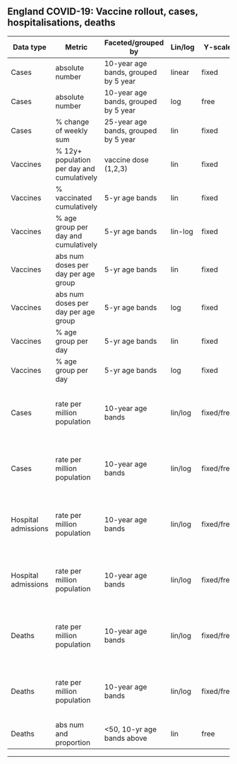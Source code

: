 ## England COVID-19: Vaccine rollout, cases, hospitalisations, deaths

| Data type           | Metric                                     | Faceted/grouped by                   | Lin/log | Y-scale    | Link                                                                                                                                                                                                                                                                                                                                                                                                                                                                                                                                                                                                                                                                                                                                                                                                                                                                                                                                                                                                                                                                                  | comment         |
  |---------------------|--------------------------------------------|--------------------------------------|---------|------------|---------------------------------------------------------------------------------------------------------------------------------------------------------------------------------------------------------------------------------------------------------------------------------------------------------------------------------------------------------------------------------------------------------------------------------------------------------------------------------------------------------------------------------------------------------------------------------------------------------------------------------------------------------------------------------------------------------------------------------------------------------------------------------------------------------------------------------------------------------------------------------------------------------------------------------------------------------------------------------------------------------------------------------------------------------------------------------------|-----------------|
  | Cases               | absolute number                            | 10-year age bands, grouped by 5 year | linear  | fixed      | [link](https://raw.githubusercontent.com/mbkoltai/uk_covid_datavis/master/england_cases_number_10_yr_agebands.png)                                                                                                                                                                                                                                                                                                                                                                                                                                                                                                                                                                                                                                                                                                                                                                                                                                                                                                                                                                    |                 |
  | Cases               | absolute number                            | 10-year age bands, grouped by 5 year | log     | free       | [link](https://raw.githubusercontent.com/mbkoltai/uk_covid_datavis/master/england_cases_number_10_yr_agebands_log.png)                                                                                                                                                                                                                                                                                                                                                                                                                                                                                                                                                                                                                                                                                                                                                                                                                                                                                                                                                                |                 |
  | Cases               | % change of weekly sum                     | 25-year age bands, grouped by 5 year | lin     | fixed      | [link](https://raw.githubusercontent.com/mbkoltai/uk_covid_datavis/master/england_cases_age_4groups_rollingsum_change.png)                                                                                                                                                                                                                                                                                                                                                                                                                                                                                                                                                                                                                                                                                                                                                                                                                                                                                                                                                            |                 |
  | Vaccines            | % 12y+ population per day and cumulatively | vaccine dose (1,2,3)                 | lin     | fixed      | [link](https://github.com/mbkoltai/uk_covid_datavis/raw/master/vaccine_data/vaccine_allage_phaseportrait_3rows.png)                                                                                                                                                                                                                                                                                                                                                                                                                                                                                                                                                                                                                                                                                                                                                                                                                                                                                                                                                                   |                 |
  | Vaccines            | % vaccinated cumulatively                  | 5-yr age bands                       | lin     | fixed      | [link](https://github.com/mbkoltai/uk_covid_datavis/raw/master/vaccine_data/vaccine_by_age_cumul.png)                                                                                                                                                                                                                                                                                                                                                                                                                                                                                                                                                                                                                                                                                                                                                                                                                                                                                                                                                                                 |                 |
  | Vaccines            | % age group per day and cumulatively       | 5-yr age bands                       | lin-log | fixed      | [link](https://github.com/mbkoltai/uk_covid_datavis/raw/master/vaccine_data/vaccine_by_age_phaseportrait_both_doses_line_log.png)                                                                                                                                                                                                                                                                                                                                                                                                                                                                                                                                                                                                                                                                                                                                                                                                                                                                                                                                                     |                 |
  | Vaccines            | abs num doses per day per age group        | 5-yr age bands                       | lin     | fixed      | [link](https://github.com/mbkoltai/uk_covid_datavis/raw/master/vaccine_data/vaccine_by_age_rate_absnum_lin.png)                                                                                                                                                                                                                                                                                                                                                                                                                                                                                                                                                                                                                                                                                                                                                                                                                                                                                                                                                                       |                 |
  | Vaccines            | abs num doses per day per age group        | 5-yr age bands                       | log     | fixed      | [link](https://github.com/mbkoltai/uk_covid_datavis/raw/master/vaccine_data/vaccine_by_age_rate_absnum_log.png)                                                                                                                                                                                                                                                                                                                                                                                                                                                                                                                                                                                                                                                                                                                                                                                                                                                                                                                                                                       |                 |
  | Vaccines            | % age group per day                        | 5-yr age bands                       | lin     | fixed      | [link](https://github.com/mbkoltai/uk_covid_datavis/raw/master/vaccine_data/vaccine_by_age_rate_lin.png)                                                                                                                                                                                                                                                                                                                                                                                                                                                                                                                                                                                                                                                                                                                                                                                                                                                                                                                                                                              |                 |
  | Vaccines            | % age group per day                        | 5-yr age bands                       | log     | fixed      | [link](https://raw.githubusercontent.com/mbkoltai/uk_covid_datavis/master/vaccine_data/vaccine_by_age_rate_log.png)                                                                                                                                                                                                                                                                                                                                                                                                                                                                                                                                                                                                                                                                                                                                                                                                                                                                                                                                                                                                                                                               |                 |
  | Cases               | rate per million population                | 10-year age bands                    | lin/log | fixed/free | [linear_nofacet](https://raw.githubusercontent.com/mbkoltai/uk_covid_datavis/master/cases_hosp_deaths_from_2021_07_01/england_cases_by_age_lineplot_linear_nofacet.png) [linear_free_facet](https://raw.githubusercontent.com/mbkoltai/uk_covid_datavis/master/cases_hosp_deaths_from_2021_07_01/england_cases_by_age_lineplot_linear.png) [linear_fixed_facet](https://raw.githubusercontent.com/mbkoltai/uk_covid_datavis/master/cases_hosp_deaths_from_2021_07_01/england_cases_by_age_lineplot_linear_yfixed.png) [log_nofacet](https://raw.githubusercontent.com/mbkoltai/uk_covid_datavis/master/cases_hosp_deaths_from_2021_07_01/england_cases_by_age_lineplot_log_nofacet.png) [log_free_facet](https://raw.githubusercontent.com/mbkoltai/uk_covid_datavis/master/cases_hosp_deaths_from_2021_07_01/england_cases_by_age_lineplot_log.png) [log_fixed_facet](https://raw.githubusercontent.com/mbkoltai/uk_covid_datavis/master/cases_hosp_deaths_from_2021_07_01/england_cases_by_age_lineplot_log_yfixed.png)                                                             | from 2021/07/01 |
  | Cases               | rate per million population                | 10-year age bands                    | lin/log | fixed/free | [linear_nofacet](https://raw.githubusercontent.com/mbkoltai/uk_covid_datavis/master/cases_hosp_deaths_from_2020_12_01/england_cases_by_age_lineplot_linear_nofacet.png) [linear_free_facet](https://raw.githubusercontent.com/mbkoltai/uk_covid_datavis/master/cases_hosp_deaths_from_2020_12_01/england_cases_by_age_lineplot_linear.png) [linear_fixed_facet](https://raw.githubusercontent.com/mbkoltai/uk_covid_datavis/master/cases_hosp_deaths_from_2020_12_01/england_cases_by_age_lineplot_linear_yfixed.png) [log_nofacet](https://raw.githubusercontent.com/mbkoltai/uk_covid_datavis/master/cases_hosp_deaths_from_2020_12_01/england_cases_by_age_lineplot_log_nofacet.png) [log_free_facet](https://raw.githubusercontent.com/mbkoltai/uk_covid_datavis/master/cases_hosp_deaths_from_2020_12_01/england_cases_by_age_lineplot_log.png) [log_fixed_facet](https://raw.githubusercontent.com/mbkoltai/uk_covid_datavis/master/cases_hosp_deaths_from_2020_12_01/england_cases_by_age_lineplot_log_yfixed.png)                                                             | from 2020/12/01 |
  | Hospital admissions | rate per million population                | 10-year age bands                    | lin/log | fixed/free | [linear_nofacet](https://raw.githubusercontent.com/mbkoltai/uk_covid_datavis/master/cases_hosp_deaths_from_2020_12_01/england_cases_by_age_lineplot_linear_nofacet.png) [linear_free_facet](https://raw.githubusercontent.com/mbkoltai/uk_covid_datavis/master/cases_hosp_deaths_from_2020_12_01/england_cases_by_age_lineplot_linear.png) [linear_fixed_facet](https://raw.githubusercontent.com/mbkoltai/uk_covid_datavis/master/cases_hosp_deaths_from_2020_12_01/england_cases_by_age_lineplot_linear_yfixed.png) [log_nofacet](https://raw.githubusercontent.com/mbkoltai/uk_covid_datavis/master/cases_hosp_deaths_from_2020_12_01/england_cases_by_age_lineplot_log_nofacet.png) [log_free_facet](https://raw.githubusercontent.com/mbkoltai/uk_covid_datavis/master/cases_hosp_deaths_from_2020_12_01/england_cases_by_age_lineplot_log.png) [log_fixed_facet](https://raw.githubusercontent.com/mbkoltai/uk_covid_datavis/master/cases_hosp_deaths_from_2020_12_01/england_cases_by_age_lineplot_log_yfixed.png)                                                             | from 2020/12/01 |
  | Hospital admissions | rate per million population                | 10-year age bands                    | lin/log | fixed/free | [linear_nofacet](https://raw.githubusercontent.com/mbkoltai/uk_covid_datavis/master/cases_hosp_deaths_from_2021_07_01/england_admissions_by_age_lineplot_linear_nofacet.png) [linear_free_facet](https://raw.githubusercontent.com/mbkoltai/uk_covid_datavis/master/cases_hosp_deaths_from_2021_07_01/england_admissions_by_age_lineplot_linear.png) [linear_fixed_facet](https://raw.githubusercontent.com/mbkoltai/uk_covid_datavis/master/cases_hosp_deaths_from_2021_07_01/england_admissions_by_age_lineplot_linear_yfixed.png) [log_nofacet](https://raw.githubusercontent.com/mbkoltai/uk_covid_datavis/master/cases_hosp_deaths_from_2021_07_01/england_admissions_by_age_lineplot_log_nofacet.png) [log_free_facet](https://raw.githubusercontent.com/mbkoltai/uk_covid_datavis/master/cases_hosp_deaths_from_2021_07_01/england_admissions_by_age_lineplot_log.png) [log_fixed_facet](https://raw.githubusercontent.com/mbkoltai/uk_covid_datavis/master/cases_hosp_deaths_from_2021_07_01/england_admissions_by_age_lineplot_log_yfixed.png) | from 2021/07/01 |
  | Deaths              | rate per million population                | 10-year age bands                    | lin/log | fixed/free | [linear_nofacet](https://raw.githubusercontent.com/mbkoltai/uk_covid_datavis/master/cases_hosp_deaths_from_2020_12_01/england_cases_by_age_lineplot_linear_nofacet.png) [linear_free_facet](https://raw.githubusercontent.com/mbkoltai/uk_covid_datavis/master/cases_hosp_deaths_from_2020_12_01/england_cases_by_age_lineplot_linear.png) [linear_fixed_facet](https://raw.githubusercontent.com/mbkoltai/uk_covid_datavis/master/cases_hosp_deaths_from_2020_12_01/england_cases_by_age_lineplot_linear_yfixed.png) [log_nofacet](https://raw.githubusercontent.com/mbkoltai/uk_covid_datavis/master/cases_hosp_deaths_from_2020_12_01/england_cases_by_age_lineplot_log_nofacet.png) [log_free_facet](https://raw.githubusercontent.com/mbkoltai/uk_covid_datavis/master/cases_hosp_deaths_from_2020_12_01/england_cases_by_age_lineplot_log.png) [log_fixed_facet](https://raw.githubusercontent.com/mbkoltai/uk_covid_datavis/master/cases_hosp_deaths_from_2020_12_01/england_cases_by_age_lineplot_log_yfixed.png)                                                             | from 2020/12/01 |
  | Deaths              | rate per million population                | 10-year age bands                    | lin/log | fixed/free | [linear_nofacet](https://raw.githubusercontent.com/mbkoltai/uk_covid_datavis/master/cases_hosp_deaths_from_2021_07_01/england_deaths_by_age_lineplot_linear_nofacet.png) [linear_free_facet](https://raw.githubusercontent.com/mbkoltai/uk_covid_datavis/master/cases_hosp_deaths_from_2021_07_01/england_deaths_by_age_lineplot_linear.png) [linear_fixed_facet](https://raw.githubusercontent.com/mbkoltai/uk_covid_datavis/master/cases_hosp_deaths_from_2021_07_01/england_deaths_by_age_lineplot_linear_yfixed.png) [log_nofacet](https://raw.githubusercontent.com/mbkoltai/uk_covid_datavis/master/cases_hosp_deaths_from_2021_07_01/england_deaths_by_age_lineplot_log_nofacet.png) [log_free_facet](https://raw.githubusercontent.com/mbkoltai/uk_covid_datavis/master/cases_hosp_deaths_from_2021_07_01/england_deaths_by_age_lineplot_log.png) [log_fixed_facet](https://raw.githubusercontent.com/mbkoltai/uk_covid_datavis/master/cases_hosp_deaths_from_2021_07_01/england_deaths_by_age_lineplot_log_yfixed.png)                                                 | from 2021/07/01 |
  | Deaths              | abs num and proportion                     | <50, 10-yr age bands above           | lin     | free       | [link](https://raw.githubusercontent.com/mbkoltai/uk_covid_datavis/master/cumul_deaths_by_age.png)                                                                                                                                                                                                                                                                                                                                                                                                                                                                                                                                                                                                                                                                                                                                                                                                                                                                                                                                                                                    |                 |

****